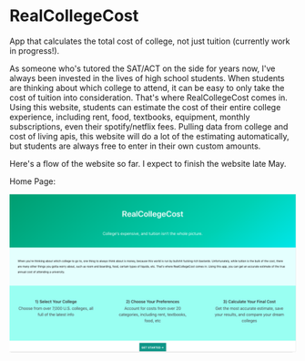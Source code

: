 # RealCollegeCost
App that calculates the total cost of college, not just tuition (currently work in progress!).

As someone who's tutored the SAT/ACT on the side for years now, I've always been invested in the lives of high school students.
When students are thinking about which college to attend, it can be easy to only take the cost of tuition into consideration. 
That's where RealCollegeCost comes in. Using this website, students can estimate the cost of their entire college experience, including
rent, food, textbooks, equipment, monthly subscriptions, even their spotify/netflix fees. Pulling data from college and cost of 
living apis, this website will do a lot of the estimating automatically, but students are always free to enter in their own custom 
amounts. 

Here's a flow of the website so far. I expect to finish the website late May.

Home Page: 

![alt text](https://raw.githubusercontent.com/Ahurpdurp/real-college-cost/master/Client/src/images/Page1.png)
